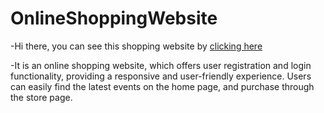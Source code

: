 # OnlineShoppingWebsite
-Hi there, you can see this shopping website by [clicking here](https://jamiejinjin.github.io/OnlineShoppingWebsite/store.html)

-It is an online shopping website, which offers user registration and login functionality, providing a responsive and user-friendly experience. Users can easily find the latest events on the home page, and purchase through the store page. 
